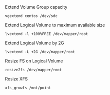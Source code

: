 Extend Volume Group capacity
```shell
vgextend centos /dev/sdc
```
Extend Logical Volume to maximum available size
```shell   
lvextend -l +100%FREE /dev/mapper/root
```
Extend Logical Volume by 2G 
```shell
lvextend -L +2G /dev/mapper/root
```
Resize FS on Logical Volume 
```shell
resize2fs /dev/mapper/root
```
Resize XFS
```shell
xfs_growfs /mnt/point
```